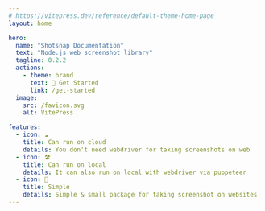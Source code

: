 ```yaml
---
# https://vitepress.dev/reference/default-theme-home-page
layout: home

hero:
  name: "Shotsnap Documentation"
  text: "Node.js web screenshot library"
  tagline: 0.2.2
  actions:
    - theme: brand
      text: 🐢 Get Started
      link: /get-started
  image:
    src: /favicon.svg
    alt: VitePress

features:
  - icon: ☁️
    title: Can run on cloud
    details: You don't need webdriver for taking screenshots on web
  - icon: 🛠️
    title: Can run on local
    details: It can also run on local with webdriver via puppeteer
  - icon: 📸
    title: Simple
    details: Simple & small package for taking screenshot on websites
---
```

